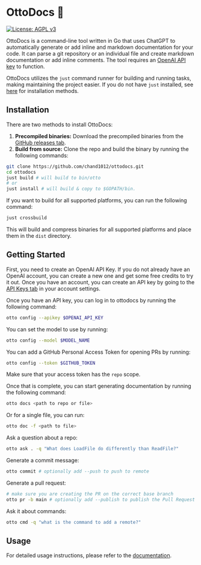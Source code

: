 # OttoDocs 🦦

[![License: AGPL v3](https://img.shields.io/badge/License-AGPL%20v3-blue.svg)](https://www.gnu.org/licenses/agpl-3.0)

OttoDocs is a command-line tool written in Go that uses ChatGPT to automatically generate or add inline and markdown documentation for your code. It can parse a git repository or an individual file and create markdown documentation or add inline comments. The tool requires an [OpenAI API key](https://platform.openai.com/account/api-keys) to function.

OttoDocs utilizes the `just` command runner for building and running tasks, making maintaining the project easier. If you do not have `just` installed, see [here](https://just.systems/man/en/chapter_5.html) for installation methods.

## Installation

There are two methods to install OttoDocs:

1. **Precompiled binaries:** Download the precompiled binaries from the [GitHub releases tab](https://github.com/chand1012/ottodocs/releases).
2. **Build from source:** Clone the repo and build the binary by running the following commands:

```sh
git clone https://github.com/chand1012/ottodocs.git
cd ottodocs
just build # will build to bin/otto
# or
just install # will build & copy to $GOPATH/bin. 
```

If you want to build for all supported platforms, you can run the following command:

```sh
just crossbuild
```

This will build and compress binaries for all supported platforms and place them in the `dist` directory.

## Getting Started

First, you need to create an OpenAI API Key. If you do not already have an OpenAI account, you can create a new one and get some free credits to try it out. Once you have an account, you can create an API key by going to the [API Keys tab](https://platform.openai.com/account/api-keys) in your account settings.

Once you have an API key, you can log in to ottodocs by running the following command:

```sh
otto config --apikey $OPENAI_API_KEY
```

You can set the model to use by running:

```sh
otto config --model $MODEL_NAME
```

You can add a GitHub Personal Access Token for opening PRs by running:

```sh
otto config --token $GITHUB_TOKEN
```

Make sure that your access token has the `repo` scope.

Once that is complete, you can start generating documentation by running the following command:

```sh
otto docs <path to repo or file>
```

Or for a single file, you can run:

```sh
otto doc -f <path to file>
```

Ask a question about a repo:

```sh
otto ask . -q "What does LoadFile do differently than ReadFile?"
```

Generate a commit message:

```sh
otto commit # optionally add --push to push to remote
```

Generate a pull request:

```sh
# make sure you are creating the PR on the correct base branch
otto pr -b main # optionally add --publish to publish the Pull Request
```

Ask it about commands:

```sh
otto cmd -q "what is the command to add a remote?"
```

## Usage

For detailed usage instructions, please refer to the [documentation](https://ottodocs.chand1012.dev/docs/usage/otto).
